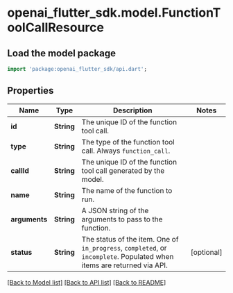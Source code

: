 # openai_flutter_sdk.model.FunctionToolCallResource

## Load the model package
```dart
import 'package:openai_flutter_sdk/api.dart';
```

## Properties
Name | Type | Description | Notes
------------ | ------------- | ------------- | -------------
**id** | **String** | The unique ID of the function tool call.  | 
**type** | **String** | The type of the function tool call. Always `function_call`.  | 
**callId** | **String** | The unique ID of the function tool call generated by the model.  | 
**name** | **String** | The name of the function to run.  | 
**arguments** | **String** | A JSON string of the arguments to pass to the function.  | 
**status** | **String** | The status of the item. One of `in_progress`, `completed`, or `incomplete`. Populated when items are returned via API.  | [optional] 

[[Back to Model list]](../README.md#documentation-for-models) [[Back to API list]](../README.md#documentation-for-api-endpoints) [[Back to README]](../README.md)


